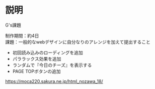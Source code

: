 # 説明
G's課題

制作期間：約4日  
課題：一般的なwebデザインに自分なりのアレンジを加えて提出すること  


* 初回読み込みのローディングを追加
* パララックス効果を追加
* ランダムで『今日のチーズ』を表示する
* PAGE TOPボタンの追加


https://moca220.sakura.ne.jp/html_nozawa_18/


